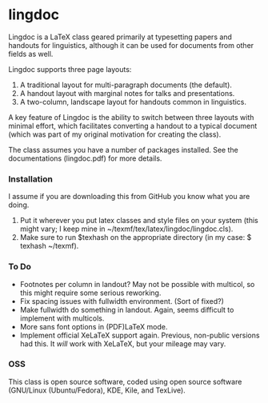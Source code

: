 # lingdoc

Lingdoc is a LaTeX class geared primarily at typesetting papers and handouts for linguistics, although it can be used for documents from other fields as well. 

Lingdoc supports three page layouts:

1. A traditional layout for multi-paragraph documents (the default).
2. A handout layout with marginal notes for talks and presentations.
3. A two-column, landscape layout for handouts common in linguistics.

A key feature of Lingdoc is the ability to switch between three layouts with minimal effort, which facilitates converting a handout to a typical document (which was part of my original motivation for creating the class).

The class assumes you have a number of packages installed. See the documentations (lingdoc.pdf) for more details.

### Installation

I assume if you are downloading this from GitHub you know what you are doing.

1. Put it wherever you put latex classes and style files on your system (this might vary; I keep mine in ~/texmf/tex/latex/lingdoc/lingdoc.cls). 
2. Make sure to run $texhash on the appropriate directory (in my case: $ texhash ~/texmf).

### To Do

* Footnotes per column in landout? May not be possible with multicol, so this might require some serious reworking.
* Fix spacing issues with fullwidth environment. (Sort of fixed?)
* Make fullwidth do something in landout. Again, seems difficult to implement with multicols.
* More sans font options in (PDF)LaTeX mode. 
* Implement official XeLaTeX support again. Previous, non-public versions had this. It *will* work with XeLaTeX, but your mileage may vary.


### OSS

This class is open source software, coded using open source software (GNU/Linux (Ubuntu/Fedora), KDE, Kile, and TexLive).
